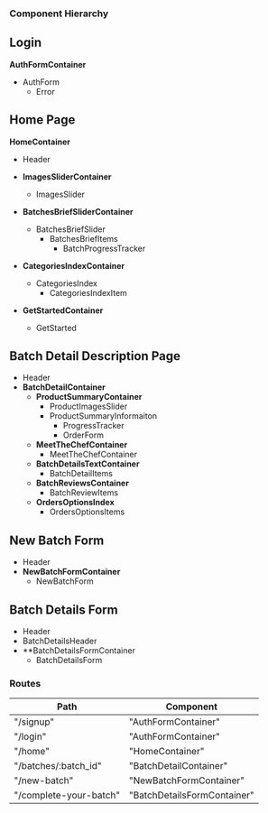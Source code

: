 ### Component Hierarchy

## Login

**AuthFormContainer**
- AuthForm
  - Error

## Home Page

**HomeContainer**
- Header
- **ImagesSliderContainer**
  - ImagesSlider
- **BatchesBriefSliderContainer**
  - BatchesBriefSlider
    - BatchesBriefItems
      - BatchProgressTracker
- **CategoriesIndexContainer**
  - CategoriesIndex
    - CategoriesIndexItem

- **GetStartedContainer**
  - GetStarted

## Batch Detail Description Page

- Header
- **BatchDetailContainer**
  - **ProductSummaryContainer**
    - ProductImagesSlider
    - ProductSummaryInformaiton
      - ProgressTracker
      - OrderForm
  - **MeetTheChefContainer**
    - MeetTheChefContainer
  - **BatchDetailsTextContainer**
    - BatchDetailItems
  - **BatchReviewsContainer**
    - BatchReviewItems
  - **OrdersOptionsIndex**
    - OrdersOptionsItems

## New Batch Form
- Header
- **NewBatchFormContainer**
  - NewBatchForm

## Batch Details Form
- Header
- BatchDetailsHeader
- **BatchDetailsFormContainer
  - BatchDetailsForm

### Routes
| Path | Component |
|------|-----------|
| "/signup" | "AuthFormContainer" |
| "/login" | "AuthFormContainer" |
| "/home" | "HomeContainer" |
| "/batches/:batch_id" | "BatchDetailContainer" |
| "/new-batch" | "NewBatchFormContainer" |
| "/complete-your-batch" | "BatchDetailsFormContainer" |
